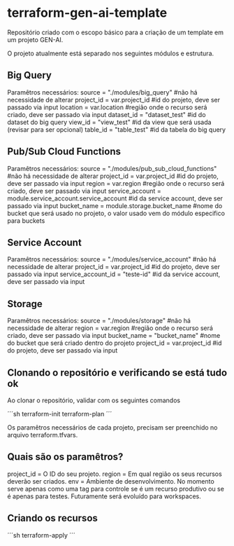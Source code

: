 # terraform-gen-ai-template
Repositório criado com o escopo básico para a criação de um template em um projeto GEN-AI.

O projeto atualmente está separado nos seguintes módulos e estrutura.

## Big Query
Paramêtros necessários:
source       = "./modules/big_query"    #não há necessidade de alterar
project_id   = var.project_id           #id do projeto, deve ser passado via input
location     = var.location             #região onde o recurso será criado, deve ser passado via input
dataset_id   = "dataset_test"           #id do dataset do big query
view_id      = "view_test"              #id da view que será usada (revisar para ser opcional)
table_id     = "table_test"             #id da tabela do big query

## Pub/Sub Cloud Functions
Paramêtros necessários:
source                = "./modules/pub_sub_cloud_functions"     #não há necessidade de alterar
project_id            = var.project_id                          #id do projeto, deve ser passado via input
region                = var.region                              #região onde o recurso será criado, deve ser passado via input
service_account       = module.service_account.service_account  #id da service account, deve ser passado via input
bucket_name           = module.storage.bucket_name              #nome do bucket que será usado no projeto, o valor usado vem do módulo especifico para buckets

## Service Account
Paramêtros necessários:
source             = "./modules/service_account"   #não há necessidade de alterar
project_id         = var.project_id                #id do projeto, deve ser passado via input
service_account_id = "teste-id"                    #id da service account, deve ser passado via input

## Storage
Paramêtros necessários:
source       = "./modules/storage"   #não há necessidade de alterar
region       = var.region            #região onde o recurso será criado, deve ser passado via input
bucket_name  = "bucket_name"         #nome do bucket que será criado dentro do projeto
project_id   = var.project_id        #id do projeto, deve ser passado via input

## Clonando o repositório e verificando se está tudo ok
Ao clonar o repositório, validar com os seguintes comandos

´´´sh
terraform-init
terraform-plan
´´´

Os paramêtros necessários de cada projeto, precisam ser preenchido no arquivo terraform.tfvars. 

## Quais são os paramêtros?
project_id = O ID do seu projeto.
region = Em qual região os seus recursos deverão ser criados.
env = Ambiente de desenvolvimento. No momento serve apenas como uma tag para controle se é um recurso produtivo ou se é apenas para testes. Futuramente será evoluído para workspaces.

## Criando os recursos

´´´sh
terraform-apply
´´´
